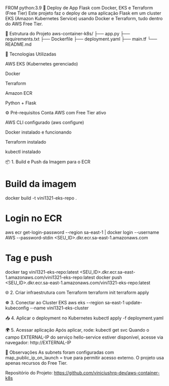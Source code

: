 FROM python:3.9
🐳 Deploy de App Flask com Docker, EKS e Terraform (Free Tier)
Este projeto faz o deploy de uma aplicação Flask em um cluster EKS (Amazon Kubernetes Service) usando Docker e Terraform, tudo dentro do AWS Free Tier.

📁 Estrutura do Projeto
aws-container-k8s/
├── app.py
├── requirements.txt
├── Dockerfile
├── deployment.yaml
├── main.tf
└── README.md

🚀 Tecnologias Utilizadas

AWS EKS (Kubernetes gerenciado)

Docker

Terraform

Amazon ECR

Python + Flask

⚙️ Pré-requisitos
Conta AWS com Free Tier ativo

AWS CLI configurado (aws configure)

Docker instalado e funcionando

Terraform instalado

kubectl instalado

📦 1. Build e Push da Imagem para o ECR
# Build da imagem
docker build -t vini1321-eks-repo .

# Login no ECR
aws ecr get-login-password --region sa-east-1 | docker login --username AWS --password-stdin <SEU_ID>.dkr.ecr.sa-east-1.amazonaws.com

# Tag e push
docker tag vini1321-eks-repo:latest <SEU_ID>.dkr.ecr.sa-east-1.amazonaws.com/vini1321-eks-repo:latest
docker push <SEU_ID>.dkr.ecr.sa-east-1.amazonaws.com/vini1321-eks-repo:latest

🌐 2. Criar infraestrutura com Terraform
terraform init
terraform apply

☸️ 3. Conectar ao Cluster EKS
aws eks --region sa-east-1 update-kubeconfig --name vini1321-eks-cluster

📥 4. Aplicar o deployment no Kubernetes
kubectl apply -f deployment.yaml

🌍 5. Acessar aplicação
Após aplicar, rode:
kubectl get svc
Quando o campo EXTERNAL-IP do serviço hello-service estiver disponível, acesse via navegador:
http://EXTERNAL-IP

📌 Observações
As subnets foram configuradas com map_public_ip_on_launch = true para permitir acesso externo.
O projeto usa apenas recursos do Free Tier.

Repositório do Projeto: https://github.com/viniciushrq-dev/aws-container-k8s
